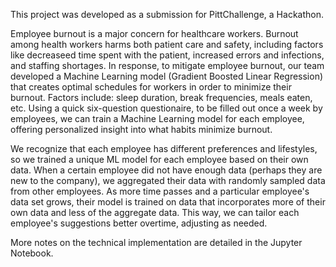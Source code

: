 This project was developed as a submission for PittChallenge, a Hackathon.

Employee burnout is a major concern for healthcare workers. Burnout among health workers harms both patient care and safety, including factors like decreaseed time spent with the patient, increased errors and infections, and staffing shortages. In response, to mitigate employee burnout, our team developed a Machine Learning model (Gradient Boosted Linear Regression) that creates optimal schedules for workers in order to minimize their burnout. Factors include: sleep duration, break frequencies, meals eaten, etc. Using a quick six-question questionaire, to be filled out once a week by employees, we can train a Machine Learning model for each employee, offering personalized insight into what habits minimize burnout.

We recognize that each employee has different preferences and lifestyles, so we trained a unique ML model for each employee based on their own data. When a certain employee did not have enough data (perhaps they are new to the company), we aggregated their data with randomly sampled data from other employees. As more time passes and a particular employee's data set grows, their model is trained on data that incorporates more of their own data and less of the aggregate data. This way, we can tailor each employee's suggestions better overtime, adjusting as needed.

More notes on the technical implementation are detailed in the Jupyter Notebook.

